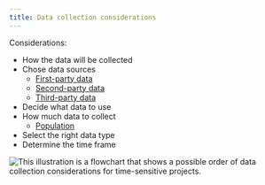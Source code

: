 ```yaml
---
title: Data collection considerations
---
```

Considerations:
- How the data will be collected
- Chose data sources
	- [First-party data](danielesalvatore/data-analysts/prepare/first-party-data.md)
	- [Second-party data](danielesalvatore/data-analysts/prepare/second-party-data.md)
	- [Third-party data](danielesalvatore/data-analysts/prepare/third-party-data.md)
- Decide what data to use
- How much data to collect
	- [Population](danielesalvatore/data-analysts/prepare/population.md)
- Select the right data type
- Determine the time frame

![This illustration is a flowchart that shows a possible order of data collection considerations for time-sensitive projects.](https://d3c33hcgiwev3.cloudfront.net/imageAssetProxy.v1/5TyGAFZrRi28hgBWa-Ytcg_a723a1a4d78b42e1bcb6ddd2178adc42_Screen-Shot-2020-12-14-at-2.19.22-PM.png?expiry=1671148800000&hmac=INJ3zy_mgN49GCRp3ijDSPCbqpbBJx-ZvUqIrAGzkl0)